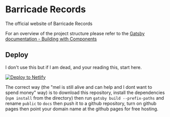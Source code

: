 # Barricade Records
The official website of Barricade Records

For an overview of the project structure please refer to the [Gatsby documentation - Building with Components](https://www.gatsbyjs.org/docs/building-with-components/)

## Deploy

I don't use this but if I am dead, and your reading this, start here.

[![Deploy to Netlify](https://www.netlify.com/img/deploy/button.svg)](https://app.netlify.com/start/deploy?repository=https://github.com/KnightHawk3/BARBlog)


The correct way (the "mel is still alive and can help and I dont want to spend money" way) is to download this repository, install the dependencies (`npm install` from the directory) then run `gatsby build --prefix-paths` and rename `public` to `docs` then push it to a github repository, turn on github pages then point your domain name at the github pages for free hosting.